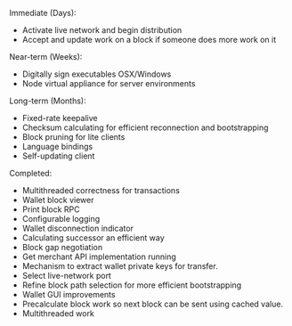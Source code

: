 Immediate (Days):
* Activate live network and begin distribution
* Accept and update work on a block if someone does more work on it  

Near-term (Weeks):
* Digitally sign executables OSX/Windows
* Node virtual appliance for server environments

Long-term (Months):
* Fixed-rate keepalive
* Checksum calculating for efficient reconnection and bootstrapping
* Block pruning for lite clients
* Language bindings
* Self-updating client

Completed:
* Multithreaded correctness for transactions
* Wallet block viewer
* Print block RPC
* Configurable logging
* Wallet disconnection indicator
* Calculating successor an efficient way
* Block gap negotiation  
* Get merchant API implementation running  
* Mechanism to extract wallet private keys for transfer.  
* Select live-network port  
* Refine block path selection for more efficient bootstrapping  
* Wallet GUI improvements  
* Precalculate block work so next block can be sent using cached value.
* Multithreaded work  